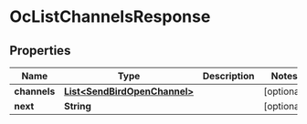 

# OcListChannelsResponse


## Properties

Name | Type | Description | Notes
------------ | ------------- | ------------- | -------------
**channels** | [**List&lt;SendBirdOpenChannel&gt;**](SendBirdOpenChannel.md) |  |  [optional]
**next** | **String** |  |  [optional]



